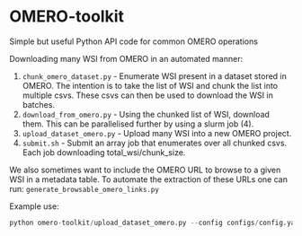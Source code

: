 # OMERO-toolkit
Simple but useful Python API code for common OMERO operations

Downloading many WSI from OMERO in an automated manner:

1. `chunk_omero_dataset.py` - Enumerate WSI present in a dataset stored in OMERO. The intention is to take the list of WSI and chunk the list into multiple csvs. These csvs can then be used to download the WSI in batches.
2. `download_from_omero.py` - Using the chunked list of WSI, download them. This can be parallelised further by using a slurm job (4).
3. `upload_dataset_omero.py` - Upload many WSI into a new OMERO project. 
4. `submit.sh` - Submit an array job that enumerates over all chunked csvs. Each job downloading total_wsi/chunk_size.

We also sometimes want to include the OMERO URL to browse to a given WSI in a metadata table. To automate the extraction of these URLs one can run:
`generate_browsable_omero_links.py`


Example use:

```python
python omero-toolkit/upload_dataset_omero.py --config configs/config.yaml --directory directory/to/wsi/ --threads 8
```
